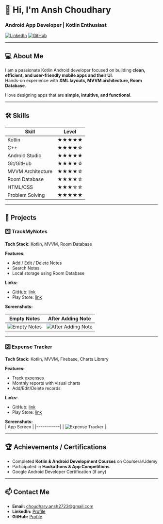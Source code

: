 # 👋 Hi, I'm Ansh Choudhary
### Android App Developer | Kotlin Enthusiast

[![LinkedIn](https://img.shields.io/badge/LinkedIn-Profile-blue?logo=linkedin)](https://www.linkedin.com/in/<your-link>) 
[![GitHub](https://img.shields.io/badge/GitHub-Profile-black?logo=github)](https://github.com/<Ansh-327>)

---

## 💻 About Me
I am a passionate Kotlin Android developer focused on building **clean, efficient, and user-friendly mobile apps and their UI**.  
Hands-on experience with **XML layouts, MVVM architecture, Room Database**.  

I love designing apps that are **simple, intuitive, and functional**.

---

## 🛠 Skills

| Skill | Level |
|-------|-------|
| Kotlin | ★★★★★ |
| C++ | ★★★★☆ |
| Android Studio | ★★★★★ |
| Git/GitHub | ★★★★☆ |
| MVVM Architecture | ★★★★☆ |
| Room Database | ★★★★☆ |
| HTML/CSS | ★★★☆☆ |
| Problem Solving | ★★★★★ |

---

## 📱 Projects

### 1️⃣ TrackMyNotes
**Tech Stack:** Kotlin, MVVM, Room Database  

**Features:**  
- Add / Edit / Delete Notes  
- Search Notes  
- Local storage using Room Database  

**Links:**  
- GitHub: [link](https://github.com/<your-link>)  
- Play Store: [link](https://play.google.com/store/apps/details?id=<your-app-id>)  

**Screenshots:**  

| Empty Notes | After Adding Note |
|------------|------------------|
| ![Empty Notes](https://link-to-empty-notes-screenshot) | ![After Adding Note](https://link-to-added-note-screenshot) |

---

### 2️⃣ Expense Tracker
**Tech Stack:** Kotlin, MVVM, Firebase, Charts Library  

**Features:**  
- Track expenses  
- Monthly reports with visual charts  
- Add/Edit/Delete records  

**Links:**  
- GitHub: [link](https://github.com/<your-link>)  
- Play Store: [link](https://play.google.com/store/apps/details?id=<your-app-id>)  

**Screenshots:**  
| App Screen |
|------------|
| ![Expense Tracker](https://link-to-screenshot) |

---

## 🏆 Achievements / Certifications
- Completed **Kotlin & Android Development Courses** on Coursera/Udemy  
- Participated in **Hackathons & App Competitions**  
- Google Android Developer Certification (if any)

---

## 📫 Contact Me
- **Email:** choudhary.ansh2723@gmail.com  
- **LinkedIn:** [Profile](https://www.linkedin.com/in/<your-link>)  
- **GitHub:** [Profile](https://github.com/<your-username>)
